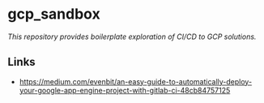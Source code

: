 # gcp_sandbox
*This repository provides boilerplate exploration of CI/CD to GCP solutions.*

## Links
- https://medium.com/evenbit/an-easy-guide-to-automatically-deploy-your-google-app-engine-project-with-gitlab-ci-48cb84757125
